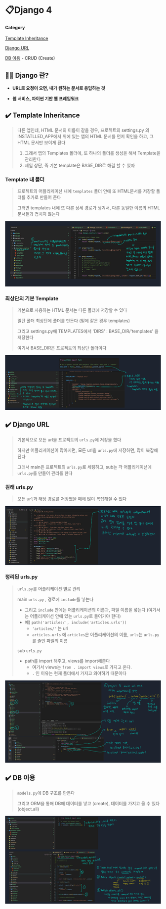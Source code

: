 # 📋Django 4

#### Category

[Template Inheritance](#%EF%B8%8F-Template-Inheritance)

[Django URL](#%EF%B8%8F-Django-url)

[DB 이용](#%EF%B8%8F-DB-이용) - CRUD (Create)





## 📌📌 Django 란?

- **URL로 요청이 오면, 내가 원하는 문서로 응답하는 것**

- **웹 서비스, 파이썬 기반 웹 프레임워크**



## ✔️ Template Inheritance

> 다른 앱인데, HTML 문서의 이름이 같을 경우, 프로젝트의 settings.py 의 INSTATLLED_APP에서 위에 있는 앱의 HTML 문서를 먼저 확인을 하고, 그 HTML 문서만 보이게 된다
>
> 1. 그래서 앱의 Templates 폴더에, 또 하나의 폴더를 생성을 해서 Template을 관리한다
> 2. 제일 상단, 즉 기본 template은 BASE_DIR로 해결 할 수 있따

### Template 내 폴더

> 프로젝트의 어플리케이션 내에 `templates` 폴더 안에 또 HTML문서를 저장할 폴더를 추가로 만들어 준다
>
> 그러면 templates 내에 또 다른 상세 경로가 생겨서, 다른 동일한 이름의 HTML 문서들과 겹치지 않는다

![templateintemplate](Django_4.assets/templateintemplate.png)



### 최상단의 기본 Template

> 기본으로 사용하는 HTML 문서는 다른 폴더에 저장할 수 있다
>
> 일단 폴더 최상단에 폴더를 만든다 (밑에 같은 경우 templates)
>
> 그리고 settings.py에 TEMPLATES에서 'DIRS' : BASE_DIR/'templates' 을 저장한다
>
> 여기서 BASE_DIR은 프로젝트의 최상단 폴더이다

![basetemplate](Django_4.assets/basetemplate.png)



## ✔️ Django URL

> 기본적으로 모든 url을 프로젝트의 `urls.py`에 저장을 했다
>
> 하지만 어플리케이션이 많아지면, 모든 url을 `urls.py`에 저장하면, 많이 복잡해진다
>
> 그래서 main은 프로젝트의 `urls.py`로 세팅하고, sub는 각 어플리케이션에 `urls.py`를 만들어 관리를 한다

### 원래 urls.py

> 모든 `url`과 해당 경로를 저장했을 때에 많이 복잡해질 수 있다

![urlspybefore](Django_4.assets/urlspybefore.png)



### 정리된 urls.py

> `urls.py`를 어플리케이션 별로 관리
>
> main `urls.py` , 경로에 `include`를 넣는다
>
> - 그리고 `include` 안에는 어플리케이션의 이름과, 파일 이름을 넣는다 (여기서는 어플리케이션 안에 있는 `urls.py`로 들어가야 한다)
> - 예) `path('articles/', include('articles.urls'))`
>   - `'articles/'` 는 url
>   - `articles.urls` 에 `articles`은 어플리케이션의 이름, `urls`는 `urls.py`를 줄인 파일의 이름
>
> sub `urls.py`
>
> - path를 import 해주고, views를 import해준다
>   - 여기서 views는 `from . import views`로 가지고 온다.
>   - `.` 인 이유는 현재 폴더에서 가지고 와야하기 때문이다

![urlspyafter](Django_4.assets/urlspyafter.png)



## ✔️ DB 이용

> `models.py`에 DB 구조를 만든다
>
> 그리고 ORM을 통해 DB에 데이터를 넣고 (create), 데이터를 가지고 올 수 있다 (object.all)

![DBuse](Django_4.assets/DBuse.png)
